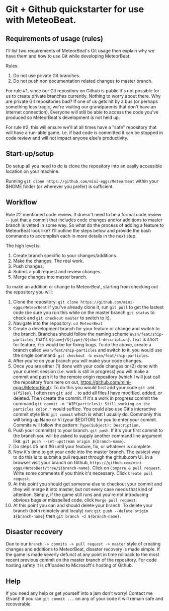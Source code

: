 # Git + Github quickstarter for use with MeteoBeat.

## Requirements of usage (rules)

I'll list two requirements of MeteorBeat's Git usage then explain why we have them
and how to use Git while developing MeteorBeat.

Rules: 
1. Do not use private Git branches. 
2. Do not push non documentation related changes to master branch.

For rule #1, since our Git repository on Github is public it's not possible for
us to create private branches currently. Nothing to worry about there. Why are
private Git repositories bad? If one of us gets hit by a bus (or perhaps
something less tragic, we're visiting our grandparents that don't have an
internet connection). Everyone will still be able to access the code you've
produced so MeteorBeat's development is not held up.

For rule #2, this will ensure we'll at all times have a "safe" repository that
will have a run-able game. I.e. if bad code is committed it can be stopped in
code review and will not impact anyone else's productivity. 

## Start-up/setup

Do setup all you need to do is clone the repository into an easily accessible
location on your machine.

Running `git clone https://github.com/mini-eggs/MeteorBeat` within your $HOME
folder (or wherever you prefer) is sufficient.

## Workflow

Rule #2 mentioned code review. It doesn't need to be a formal code review -- just
that a commit that includes code changes and/or additions to master branch is
vetted in some way. So what do the process of adding a feature to MeteorBeat
look like? I'll outline the steps below and provide the bash commands to
accomplish each in more details in the next step.

The high level is:
1. Create branch specific to your changes/additions.
2. Make the changes. The real work.
3. Push changes.
4. Submit a pull request and review changes.
5. Merge changes into master branch.

To make an addition or change to MeteorBeat, starting from checking out the
repository you will: 
1. Clone the repository: `git clone https://github.com/mini-eggs/MeteorBeat` if
   you've already clone it, run `git pull` to get the lastest code (be sure you run this
   while on the master branch `git status` to check and `git checkout master` to
   switch to it).
2. Navigate into the repository: `cd MeteorBeat`
3. Create a development branch for your feature or change and switch to the
   branch. Branches should follow the naming scheme `evan/feat/ship-particles`,
   that's `${name}/${type}/${short-description}`. `feat` is short for feature,
   `fix` would be for fixing bugs. To do the above, create a branch called
   `evan/feat/ship-particles` and switch to it, you would use the single
   command: `git checkout -b evan/feat/ship-particles`.
4. After you're on your branch you will make your code changes.
5. Once you are either (1) done with your code changes or (2) done with your
   current session (i.e. work is still in progress) you will make a commit and
   push it to the remote origin repository (which I will just call the
   repository from here on out, https://github.com/mini-eggs/MeteorBeat). To do
   this you would first add your code `git add ${files}`, I often run `git add
   .` to add all files I have modified, added, or deleted. Then create the
   commit. If it's a work in progress commit the command `git commit -m
   "WIP(particles): Still working on the particles color."` would suffice. You
   could also use Git's interactive commit style like: `git commit` which is
   what I usually do. Commonly this will bring up Nano or Vi (your $EDITOR) for you
   to enter your commit. Commits will follow the pattern: `Type(Subject): Description.`
6. Push your commit(s) to your branch. `git push`. If it's your first commit to
   the branch you will be asked to supply another command line argument like: 
   `git push --set-upstream origin ${branch-name}`.
7. Do steps #5 and #6 until your feature, fix, or whatever is complete.
8. Now it's time to get your code into the master branch. The easiest way to do
   this is to submit a pull request through the github.com UI. In a browser
   visit your branch on Github, `https://github.com/mini-eggs/MeteoBeat/tree/${branch-name}`.
   Click on `Compare & pull request`. Write some comments if you think it's
   necessary. Click `Create pull request`.
9. At this point you should get someone else to checkout your commit and they
   will merge it into master, but not every case needs that kind of attention.
   Simply, if the game still runs and you're not introducing obvious bugs or
   misspelled code, click `Merge pull request`.
10. At this point you can and should delete your branch. To delete your branch 
   (both remotely and localy) run: `git push --delete origin ${branch-name}` 
   then `git branch -d ${branch-name}`.


## Disaster recovery

Due to our `branch -> commits -> pull request -> master` style of creating
changes and additions to MeteorBeat, disaster recovery is made simple. If the
game is made severly defunct at any point in time rollback to the most recent previous
commit on the master branch of the repository. For code hosting safety it is
offloaded to Microsoft's hosting of Github. 

## Help

If you need any help or get yourself into a jam don't worry! Contact me (Evan)! If you
ran `git commit ...` on any of your code it will remain safe and recoverable.
